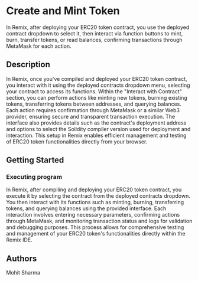 # Create and Mint Token

In Remix, after deploying your ERC20 token contract, you use the deployed contract dropdown to select it, then interact via function buttons to mint, burn, transfer tokens, or read balances, confirming transactions through MetaMask for each action.

## Description

In Remix, once you've compiled and deployed your ERC20 token contract, you interact with it using the deployed contracts dropdown menu, selecting your contract to access its functions. Within the "Interact with Contract" section, you can perform actions like minting new tokens, burning existing tokens, transferring tokens between addresses, and querying balances. Each action requires confirmation through MetaMask or a similar Web3 provider, ensuring secure and transparent transaction execution. The interface also provides details such as the contract's deployment address and options to select the Solidity compiler version used for deployment and interaction. This setup in Remix enables efficient management and testing of ERC20 token functionalities directly from your browser.

## Getting Started

### Executing program

In Remix, after compiling and deploying your ERC20 token contract, you execute it by selecting the contract from the deployed contracts dropdown. You then interact with its functions such as minting, burning, transferring tokens, and querying balances using the provided interface. Each interaction involves entering necessary parameters, confirming actions through MetaMask, and monitoring transaction status and logs for validation and debugging purposes. This process allows for comprehensive testing and management of your ERC20 token's functionalities directly within the Remix IDE.

## Authors

Mohit Sharma
